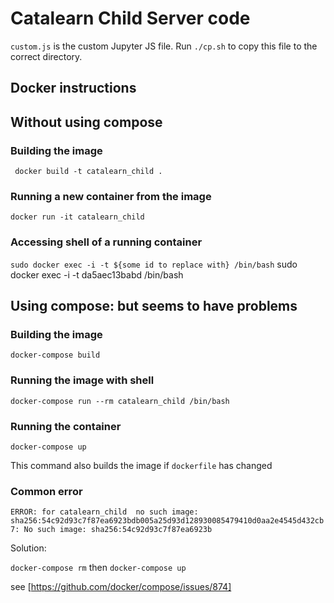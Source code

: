 # Catalearn Child Server code

``custom.js`` is the custom Jupyter JS file. Run ``./cp.sh`` to copy this file to the correct directory. 

## Docker instructions

## Without using compose

### Building the image
` docker build -t catalearn_child .`

### Running a new container from the image
` docker run -it catalearn_child `

### Accessing shell of a running container
` sudo docker exec -i -t ${some id to replace with} /bin/bash `
sudo docker exec -i -t da5aec13babd /bin/bash 

## Using compose: but seems to have problems

### Building the image

`docker-compose build`

### Running the image with shell
`docker-compose run --rm catalearn_child /bin/bash`

### Running the container
`docker-compose up`

This command also builds the image if `dockerfile` has changed

### Common error

`ERROR: for catalearn_child  no such image: sha256:54c92d93c7f87ea6923bdb005a25d93d128930085479410d0aa2e4545d432cb7: No such image: sha256:54c92d93c7f87ea6923b`

Solution: 

`docker-compose rm` then `docker-compose up`

see [https://github.com/docker/compose/issues/874]